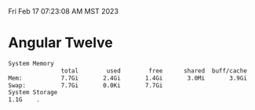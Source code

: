 Fri Feb 17 07:23:08 AM MST 2023

# Angular Twelve

```bash
System Memory
               total        used        free      shared  buff/cache   available
Mem:           7.7Gi       2.4Gi       1.4Gi       3.0Mi       3.9Gi       4.9Gi
Swap:          7.7Gi       0.0Ki       7.7Gi
System Storage
1.1G	.
```
```bash
